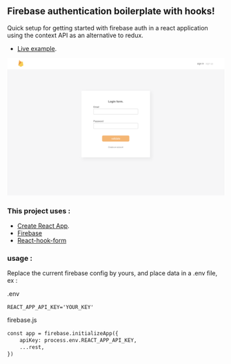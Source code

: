 ## Firebase authentication boilerplate with hooks!

Quick setup for getting started with firebase auth in a react application using the context API as an alternative to redux.
- [Live example](https://pensive-villani-57d695.netlify.com/#/signup).



![Thumbnail](preview.png)

### This project uses :

-   [Create React App](https://github.com/facebook/create-react-app).
-   [Firebase](https://firebase.google.com)
-   [React-hook-form](https://github.com/react-hook-form/react-hook-form)

### usage :

Replace the current firebase config by yours, and place data in a .env file, ex :

.env
```
REACT_APP_API_KEY='YOUR_KEY'
```

firebase.js
```
const app = firebase.initializeApp({
    apiKey: process.env.REACT_APP_API_KEY,
    ...rest,
})
```

